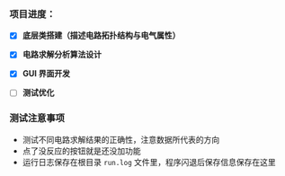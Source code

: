 ### 项目进度：

- [x] **底层类搭建（描述电路拓扑结构与电气属性）**

- [x] **电路求解分析算法设计**

- [x] **GUI 界面开发**

- [ ] **测试优化**



### 测试注意事项

- 测试不同电路求解结果的正确性，注意数据所代表的方向
- 点了没反应的按钮就是还没加功能
- 运行日志保存在根目录 `run.log` 文件里，程序闪退后保存信息保存在这里
